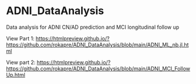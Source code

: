 # ADNI_DataAnalysis
Data analysis for ADNI CN/AD prediction and MCI longitudinal follow up

View Part 1: https://htmlpreview.github.io/?https://github.com/rokapre/ADNI_DataAnalysis/blob/main/ADNI_ML_nb.jl.html

View part 2: https://htmlpreview.github.io/?https://github.com/rokapre/ADNI_DataAnalysis/blob/main/ADNI_MCI_FollowUp.html